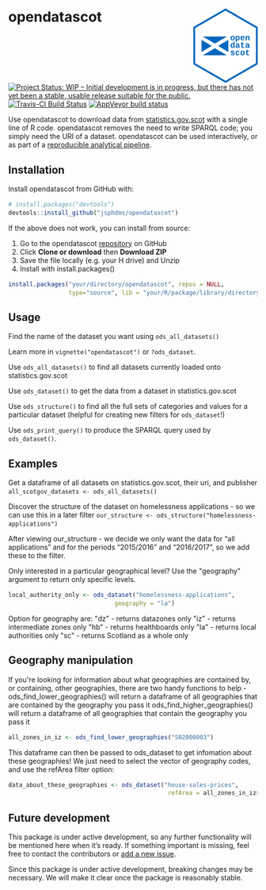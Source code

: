
<!-- README.md is generated from README.Rmd. Please edit that file -->
opendatascot <img src = "man/figures/logo.svg" align = "right" height = 150/>
=============================================================================

[![Project Status: WIP – Initial development is in progress, but there has not yet been a stable, usable release suitable for the public.](https://www.repostatus.org/badges/latest/wip.svg)](https://www.repostatus.org/#wip) [![Travis-CI Build Status](https://travis-ci.org/DataScienceScotland/opendatascot.svg?branch=master)](https://travis-ci.org/DataScienceScotland/opendatascot) [![AppVeyor build status](https://ci.appveyor.com/api/projects/status/github/DataScienceScotland/opendatascot?branch=master&svg=true)](https://ci.appveyor.com/project/DataScienceScotland/opendatascot)

Use opendatascot to download data from [statistics.gov.scot](http://statistics.gov.scot/home) with a single line of R code. opendatascot removes the need to write SPARQL code; you simply need the URI of a dataset. opendatascot can be used interactively, or as part of a [reproducible analytical pipeline](https://ukgovdatascience.github.io/rap_companion/).

Installation
------------

Install opendatascot from GitHub with:

``` r
# install.packages("devtools")
devtools::install_github("jsphdms/opendatascot")
```

If the above does not work, you can install from source:

1.  Go to the opendatascot [repository](https://github.com/DataScienceScotland/opendatascot) on GitHub
2.  Click **Clone or download** then **Download ZIP**
3.  Save the file locally (e.g. your H drive) and Unzip
4.  Install with install.packages()

<!-- end list -->
``` r
install.packages("your/directory/opendatascot", repos = NULL,
                 type="source", lib = "your/R/package/library/directory")
```

Usage
-----

Find the name of the dataset you want using `ods_all_datasets()`

Learn more in `vignette("opendatascot")` or `?ods_dataset`.

Use `ods_all_datasets()` to find all datasets currently loaded onto statistics.gov.scot

Use `ods_dataset()` to get the data from a dataset in statistics.gov.scot

Use `ods_structure()` to find all the full sets of categories and values for a particular dataset (helpful for creating new filters for `ods_dataset`!)

Use `ods_print_query()` to produce the SPARQL query used by `ods_dataset()`.

Examples
--------

Get a dataframe of all datasets on statistics.gov.scot, their uri, and publisher `all_scotgov_datasets <- ods_all_datasets()`

Discover the structure of the dataset on homelessness applications - so we can use this in a later filter `our_structure <- ods_structure("homelessness-applications")`

After viewing our\_structure - we decide we only want the data for “all applications” and for the periods “2015/2016” and “2016/2017”, so we add these to the filter.

Only interested in a particular geographical level? Use the "geography" argument to return only specific levels.

``` r
local_authority_only <- ods_dataset("homelessness-applications",
                              geography = "la")
```

Option for geography are: "dz" - returns datazones only "iz" - returns intermediate zones only "hb" - returns healthboards only "la" - returns local authorities only "sc" - returns Scotland as a whole only

Geography manipulation
----------------------

If you're looking for information about what geographies are contained by, or containing, other geographies, there are two handy functions to help - ods\_find\_lower\_geographies() will return a dataframe of all geographies that are contained by the geography you pass it ods\_find\_higher\_geographies() will return a dataframe of all geographies that contain the geography you pass it

``` r
all_zones_in_iz <- ods_find_lower_geographies("S02000003")
```

This dataframe can then be passed to ods\_dataset to get infomation about these geographies! We just need to select the vector of geography codes, and use the refArea filter option:

``` r
data_about_these_geographies <- ods_dataset("house-sales-prices",
                                             refArea = all_zones_in_iz$geography)
```

Future development
------------------

This package is under active development, so any further functionality will be mentioned here when it’s ready. If something important is missing, feel free to contact the contributors or [add a new issue](https://github.com/jsphdms/opendatascot/issues).

Since this package is under active development, breaking changes may be necessary. We will make it clear once the package is reasonably stable.
